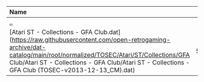 |Name|Size|
|:---|---:|
|[..](../index.html)|DIR|
|[Atari ST - Collections - GFA Club.dat](https://raw.githubusercontent.com/open-retrogaming-archive/dat-catalog/main/root/normalized/TOSEC/Atari/ST/Collections/GFA Club/Atari ST - Collections - GFA Club/Atari ST - Collections - GFA Club (TOSEC-v2013-12-13_CM).dat)|54128|
